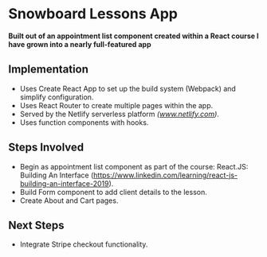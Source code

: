 # Snowboard Lessons App

**Built out of an appointment list component created within a React course I have grown into a nearly full-featured app**

## Implementation
* Uses Create React App to set up the build system (Webpack) and simplify configuration.
* Uses React Router to create multiple pages within the app.
* Served by the Netlify serverless platform *(www.netlify.com)*.
* Uses function components with hooks.

## Steps Involved 
* Begin as appointment list component as part of the course: React.JS: Building An Interface (https://www.linkedin.com/learning/react-js-building-an-interface-2019).
* Build Form component to add client details to the lesson. 
* Create About and Cart pages.
## Next Steps
* Integrate Stripe checkout functionality.


